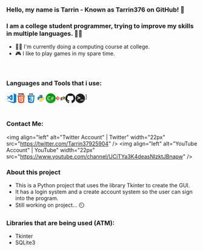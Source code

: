 ### Hello, my name is Tarrin - Known as Tarrin376 on GitHub! :wave:

### I am a college student programmer, trying to improve my skills in multiple languages. :man_student:
- :technologist: I'm currently doing a computing course at college.
- :video_game: I like to play games in my spare time.

<br />

### Languages and Tools that i use:

<img align="left" alt="Visual Studio Code" width="26px" src="https://raw.githubusercontent.com/github/explore/80688e429a7d4ef2fca1e82350fe8e3517d3494d/topics/visual-studio-code/visual-studio-code.png" />]
<img align="left" alt="HTML5" width="26px" src="https://raw.githubusercontent.com/github/explore/80688e429a7d4ef2fca1e82350fe8e3517d3494d/topics/html/html.png" />
<img align="left" alt="CSS3" width="26px" src="https://raw.githubusercontent.com/github/explore/80688e429a7d4ef2fca1e82350fe8e3517d3494d/topics/css/css.png" />
<img align="left" alt="CSS3" width="26px" src="https://raw.githubusercontent.com/github/explore/80688e429a7d4ef2fca1e82350fe8e3517d3494d/topics/python/python.png" />
<img align="left" alt="CSS3" width="26px" src="https://raw.githubusercontent.com/github/explore/80688e429a7d4ef2fca1e82350fe8e3517d3494d/topics/csharp/csharp.png" />
<img align="left" alt="Git" width="26px" src="https://raw.githubusercontent.com/github/explore/80688e429a7d4ef2fca1e82350fe8e3517d3494d/topics/git/git.png" />
<img align="left" alt="GitHub" width="26px" src="https://raw.githubusercontent.com/github/explore/78df643247d429f6cc873026c0622819ad797942/topics/github/github.png" />
<img align="left" alt="Terminal" width="26px" src="https://raw.githubusercontent.com/github/explore/80688e429a7d4ef2fca1e82350fe8e3517d3494d/topics/terminal/terminal.png" />

<br>

### Contact Me:

<img align="left" alt="Twitter Account" | Twitter" width="22px" src="https://twitter.com/Tarrin37925904" />
<img align="left" alt="YouTube Account" | YouTube" width="22px" src="https://www.youtube.com/channel/UCiTYa3K4deasNIzktJBnapw" />

### About this project
- This is a Python project that uses the library Tkinter to create the GUI. 
- It has a login system and a create account system so the user can sign into the program.
- Still working on project... :timer_clock:

### Libraries that are being used (ATM):
- Tkinter
- SQLite3